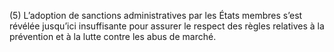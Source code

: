 (5) L’adoption de sanctions administratives par les États membres s’est révélée jusqu’ici insuffisante pour assurer le respect des règles relatives à la prévention et à la lutte contre les abus de marché.